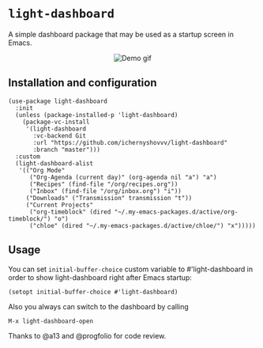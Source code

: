 # `light-dashboard`

A simple dashboard package that may be used as a startup screen in Emacs.

<p align="center">
  <img src="demo.gif" alt="Demo gif"/>
</p>

## Installation and configuration

``` elisp
(use-package light-dashboard
  :init
  (unless (package-installed-p 'light-dashboard)
    (package-vc-install
     '(light-dashboard
       :vc-backend Git
       :url "https://github.com/ichernyshovvv/light-dashboard"
       :branch "master")))
  :custom
  (light-dashboard-alist
   '(("Org Mode"
      ("Org-Agenda (current day)" (org-agenda nil "a") "a")
      ("Recipes" (find-file "/org/recipes.org"))
      ("Inbox" (find-file "/org/inbox.org") "i"))
     ("Downloads" ("Transmission" transmission "t"))
     ("Current Projects"
      ("org-timeblock" (dired "~/.my-emacs-packages.d/active/org-timeblock/") "o")
      ("chloe" (dired "~/.my-emacs-packages.d/active/chloe/") "x")))))
```

## Usage

You can set `initial-buffer-choice` custom variable to #'light-dashboard in
order to show light-dashboard right after Emacs startup:

```
(setopt initial-buffer-choice #'light-dashboard)
```

Also you always can switch to the dashboard by calling

``` 
M-x light-dashboard-open
```

Thanks to @a13 and @progfolio for code review.
